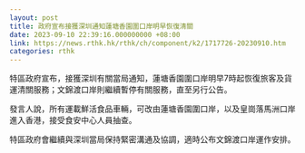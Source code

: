 ```yaml
---
layout: post
title: 政府宣布接獲深圳通知蓮塘香園圍口岸明早恢復清關
date: 2023-09-10 22:39:16.000000000 +08:00
link: https://news.rthk.hk/rthk/ch/component/k2/1717726-20230910.htm
categories: rthk
---
```


特區政府宣布，接獲深圳有關當局通知，蓮塘香園圍口岸明早7時起恢復旅客及貨運清關服務；文錦渡口岸則繼續暫停有關服務，直至另行公告。

發言人說，所有運載鮮活食品車輛，可改由蓮塘香園圍口岸，以及皇崗落馬洲口岸進入香港，接受食安中心人員抽查。

特區政府會繼續與深圳當局保持緊密溝通及協調，適時公布文錦渡口岸運作安排。
